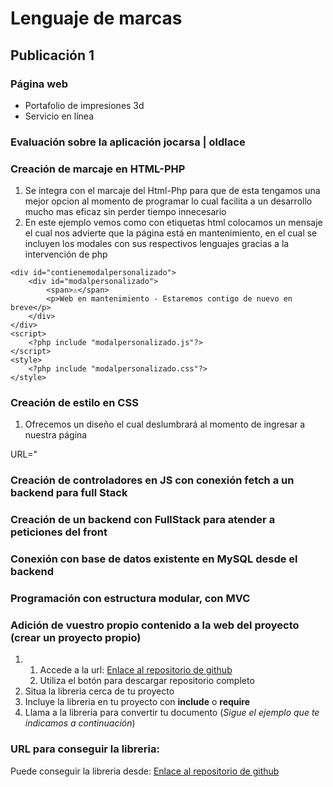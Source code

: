 # Lenguaje de marcas
## Publicación 1
### Página web 

* Portafolio de impresiones 3d
* Servicio en línea 

### Evaluación sobre la aplicación jocarsa | oldlace
### Creación de marcaje en HTML-PHP
1. Se integra con el marcaje del Html-Php para que de esta tengamos una mejor opcion al momento de programar lo cual facilita a un desarrollo mucho mas eficaz sin perder tiempo innecesario 
2. En este ejemplo vemos como con etiquetas html colocamos un mensaje el cual nos advierte que la página está en mantenimiento, en el cual se incluyen los modales con sus respectivos lenguajes gracias a la intervención de php 
```
<div id="contienemodalpersonalizado">
	<div id="modalpersonalizado">
		<span>⚠️</span>
		<p>Web en mantenimiento - Estaremos contigo de nuevo en breve</p>
	</div>
</div>
<script>
	<?php include "modalpersonalizado.js"?>
</script>
<style>
	<?php include "modalpersonalizado.css"?>
</style>
```
### Creación de estilo en CSS
1. Ofrecemos un diseño el cual deslumbrará al momento de ingresar a nuestra página

URL="
### Creación de controladores en JS con conexión fetch a un backend para full Stack
### Creación de un backend con FullStack para atender a peticiones del front
### Conexión con base de datos existente en MySQL desde el backend
### Programación con estructura modular, con MVC
### Adición de vuestro propio contenido a la web del proyecto (crear un proyecto propio)



1.
   	1. Accede a la url: [Enlace al repositorio de github](URL= "https://github.com/Danielcreux/joshue-navy/")
   	2. Utiliza el botón para descargar repositorio completo
3. Situa la libreria cerca de tu proyecto
4. Incluye la libreria en tu proyecto con **include** o **require**
5. Llama a la libreria para convertir tu documento (*Sigue el ejemplo que te indicamos a continuación*)

### URL para conseguir la libreria:
Puede conseguir la libreria desde:
[Enlace al repositorio de github](URL= "https://github.com/Danielcreux/joshue-navy/")

